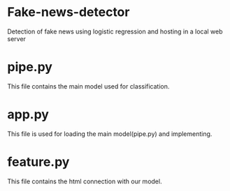 # Fake-news-detector
Detection of fake news using logistic regression and hosting in a local web server

# pipe.py
This file contains the main model used for classification.

# app.py
This file is used for loading the main model(pipe.py) and implementing.

# feature.py
This file contains the html connection with our model.
